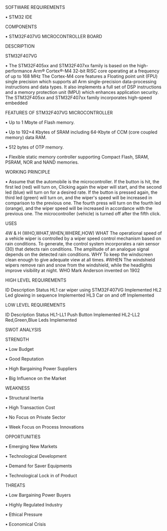 SOFTWARE REQUIREMENTS

•	STM32 IDE

COMPONENTS

•	STM32F407VG MICROCONTROLLER BOARD

DESCRIPTION

STM32F407VG

•	The STM32F405xx and STM32F407xx family is based on the high-performance Arm® Cortex®-M4 32-bit RISC core operating at a frequency of up to 168 MHz The Cortex-M4 core features a Floating point unit (FPU) single precision which supports all Arm single-precision data-processing instructions and data types. It also implements a full set of DSP instructions and a memory protection unit (MPU) which enhances application security. The STM32F405xx and STM32F407xx family incorporates high-speed embedded

FEATURES OF STM32F407VG MICROCONTROLLER

•	Up to 1 Mbyte of Flash memory.

•	Up to 192+4 Kbytes of SRAM including 64-Kbyte of CCM (core coupled memory) data RAM.

•	512 bytes of OTP memory.

•	Flexible static memory controller supporting Compact Flash, SRAM, PSRAM, NOR and NAND memories.

WORKING PRINCIPLE

•	Assume that the automobile is the microcontroller. If the button is hit, the first led (red) will turn on, Clicking again the wiper will start, and the second led (blue) will turn on for a desired rate. If the button is pressed again, the third led (green) will turn on, and the wiper's speed will be increased in comparison to the previous one. The fourth press will turn on the fourth led (orange), and the wiper speed will be increased in accordance with the previous one. The microcontroller (vehicle) is turned off after the fifth click.

USES

4W & H (WHO,WHAT,WHEN,WHERE,HOW)
WHAT
The operational speed of a vehicle wiper is controlled by a wiper speed control mechanism based on rain conditions. To generate, the control system incorporates a rain sensor (30) that detects rain conditions. The amplitude of an analogue signal depends on the detected rain conditions.
WHY
To keep the windscreen clean enough to give adequate view at all times. #WHEN The windshield wipers remove rain and snow from the windshield, while the headlights improve visibility at night.
WHO
Mark Anderson invented on 1902

HIGH LEVEL REQUIREMENTS

ID	Description	Status
HL1	car wiper using STM32F407VG	Implemented
HL2	Led glowing in sequence	Implemented
HL3	Car on and off	Implemented

LOW LEVEL REQUIREMENTS

ID	Description	Status
HL1-LL1	Push Button	Implemented
HL2-LL2	Red,Green,Blue Leds	Implemented

SWOT ANALYSIS

STRENGTH

•	Low Budget

•	Good Reputation

•	High Bargaining Power Suppliers

•	Big Influence on the Market

WEAKNESS

•	Structural Inertia

•	High Transaction Cost

•	No Focus on Private Sector

•	Week Focus on Process Innovations

OPPORTUNITIES

•	Emerging New Markets

•	Technological Development

•	Demand for Saver Equipments

•	Technological Lock in of Product

THREATS

•	Low Bargaining Power Buyers

•	Highly Regulated Industry

•	Ethical Pressure

•	Economical Crisis



